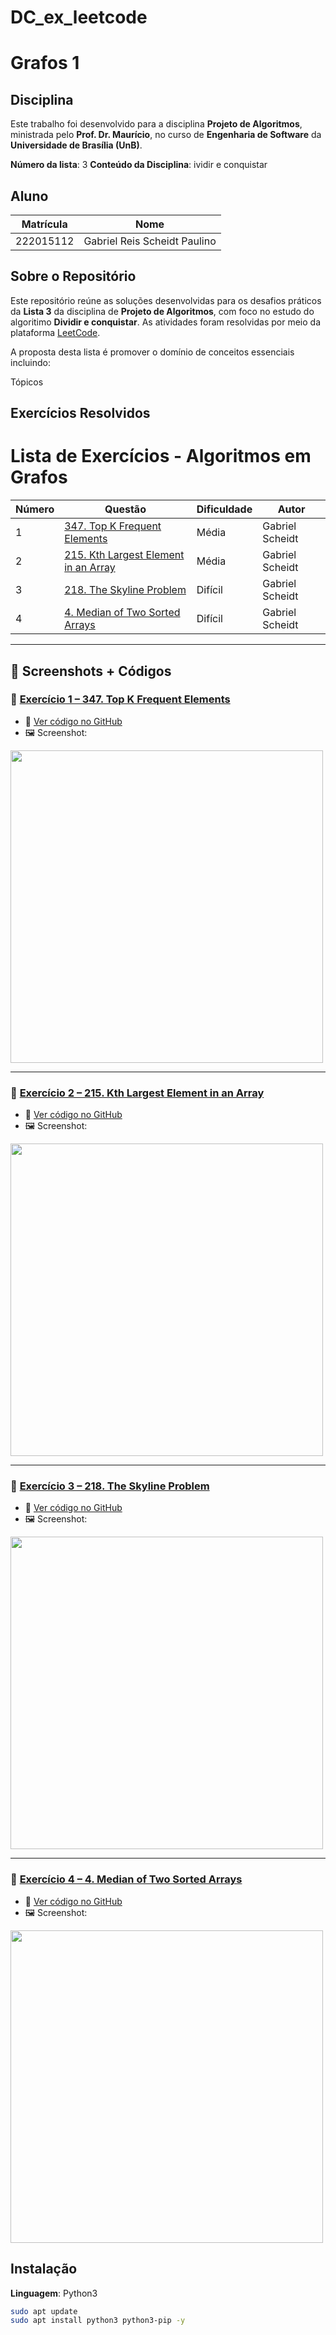 # DC_ex_leetcode


# Grafos 1

## Disciplina

Este trabalho foi desenvolvido para a disciplina **Projeto de Algoritmos**, ministrada pelo **Prof. Dr. Maurício**, no curso de **Engenharia de Software** da **Universidade de Brasília (UnB)**.

**Número da lista**: 3
**Conteúdo da Disciplina**: ividir e conquistar

## Aluno

| Matrícula   | Nome                          |
|-------------|-------------------------------|
| 222015112  | Gabriel Reis Scheidt Paulino    |


## Sobre o Repositório

Este repositório reúne as soluções desenvolvidas para os desafios práticos da **Lista 3** da disciplina de **Projeto de Algoritmos**, com foco no estudo do algoritimo **Dividir e conquistar**. As atividades foram resolvidas por meio da plataforma [LeetCode](https://leetcode.com/).

A proposta desta lista é promover o domínio de conceitos essenciais incluindo:

Tópicos

## Exercícios Resolvidos

# Lista de Exercícios - Algoritmos em Grafos

| Número | Questão                                                                                                                                                                                                                             | Dificuldade | Autor            |
|--------|-------------------------------------------------------------------------------------------------------------------------------------------------------------------------------------------------------------------------------------|-------------|------------------|
| 1      | [347. Top K Frequent Elements](https://leetcode.com/problems/top-k-frequent-elements/description/?envType=problem-list-v2&envId=divide-and-conquer)                                                                                                     | Média       | Gabriel Scheidt  |
| 2      | [215. Kth Largest Element in an Array](https://leetcode.com/problems/kth-largest-element-in-an-array/description/?envType=problem-list-v2&envId=divide-and-conquer)                                                                                       | Média       | Gabriel Scheidt  |
| 3      | [218. The Skyline Problem](https://leetcode.com/problems/the-skyline-problem/description/?envType=problem-list-v2&envId=divide-and-conquer)                                                   | Difícil     | Gabriel Scheidt  |
| 4      | [4. Median of Two Sorted Arrays](https://leetcode.com/problems/median-of-two-sorted-arrays/description/?envType=problem-list-v2&envId=divide-and-conquer)     | Difícil     | Gabriel Scheidt  |

---

## 📸 Screenshots + Códigos

### 📍 [Exercício 1 – 347. Top K Frequent Elements](https://leetcode.com/problems/top-k-frequent-elements/description/?envType=problem-list-v2&envId=divide-and-conquer)
- 📄 [Ver código no GitHub]()  
- 🖼️ Screenshot:  
<img src="" width="500"/>

---

### 📍 [Exercício 2 – 215. Kth Largest Element in an Array](https://leetcode.com/problems/kth-largest-element-in-an-array/description/?envType=problem-list-v2&envId=divide-and-conquer)
- 📄 [Ver código no GitHub]()  
- 🖼️ Screenshot:  
<img src="" width="500"/>

---

### 📍 [Exercício 3 – 218. The Skyline Problem](https://leetcode.com/problems/the-skyline-problem/description/?envType=problem-list-v2&envId=divide-and-conquer)
- 📄 [Ver código no GitHub]()  
- 🖼️ Screenshot:  
<img src="" width="500"/>

---

### 📍 [Exercício 4 – 4. Median of Two Sorted Arrays](https://leetcode.com/problems/median-of-two-sorted-arrays/description/?envType=problem-list-v2&envId=divide-and-conquer)
- 📄 [Ver código no GitHub]()  
- 🖼️ Screenshot:  
<img src="" width="500"/>




## Instalação 
**Linguagem**: Python3<br>

```bash
sudo apt update
sudo apt install python3 python3-pip -y
```


